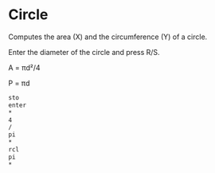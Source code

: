 # Circle

Computes the area (X) and the circumference (Y) of a circle.

Enter the diameter of the circle and press R/S.

A = πd²/4

P = πd

```txt
sto
enter
*
4
/
pi
*
rcl
pi
*
```